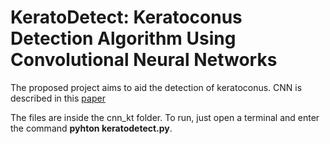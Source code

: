 # KeratoDetect: Keratoconus Detection Algorithm Using Convolutional Neural Networks
The proposed project aims to aid the detection of keratoconus.
CNN is described in this [paper ](https://www.hindawi.com/journals/cin/2019/8162567/)

The files are inside the cnn_kt folder.
To run, just open a terminal and enter the command __pyhton keratodetect.py__.
